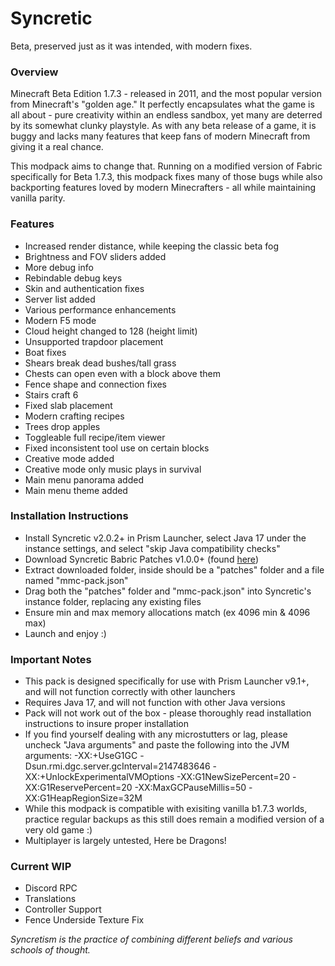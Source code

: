 # Syncretic
Beta, preserved just as it was intended, with modern fixes.

### Overview
Minecraft Beta Edition 1.7.3 - released in 2011, and the most popular version from Minecraft's "golden age." It perfectly encapsulates what the game is all about - pure creativity within an endless sandbox, yet many are deterred by its somewhat clunky playstyle. As with any beta release of a game, it is buggy and lacks many features that keep fans of modern Minecraft from giving it a real chance.

This modpack aims to change that. Running on a modified version of Fabric specifically for Beta 1.7.3, this modpack fixes many of those bugs while also backporting features loved by modern Minecrafters - all while maintaining vanilla parity.

### Features
- Increased render distance, while keeping the classic beta fog
- Brightness and FOV sliders added
- More debug info
- Rebindable debug keys
- Skin and authentication fixes
- Server list added
- Various performance enhancements
- Modern F5 mode
- Cloud height changed to 128 (height limit)
- Unsupported trapdoor placement
- Boat fixes
- Shears break dead bushes/tall grass
- Chests can open even with a block above them
- Fence shape and connection fixes
- Stairs craft 6
- Fixed slab placement
- Modern crafting recipes
- Trees drop apples
- Toggleable full recipe/item viewer
- Fixed inconsistent tool use on certain blocks
- Creative mode added
- Creative mode only music plays in survival
- Main menu panorama added
- Main menu theme added

### Installation Instructions
- Install Syncretic v2.0.2+ in Prism Launcher, select Java 17 under the instance settings, and select "skip Java compatibility checks"
- Download Syncretic Babric Patches v1.0.0+ (found [here](https://github.com/Duranson1/syncretic-babric-patches/releases))
- Extract downloaded folder, inside should be a "patches" folder and a file named "mmc-pack.json"
- Drag both the "patches" folder and "mmc-pack.json" into Syncretic's instance folder, replacing any existing files
- Ensure min and max memory allocations match (ex 4096 min & 4096 max)
- Launch and enjoy :)

### Important Notes
- This pack is designed specifically for use with Prism Launcher v9.1+, and will not function correctly with other launchers
- Requires Java 17, and will not function with other Java versions
- Pack will not work out of the box - please thoroughly read installation instructions to insure proper installation
- If you find yourself dealing with any microstutters or lag, please uncheck "Java arguments" and paste the following into the JVM arguments: -XX:+UseG1GC -Dsun.rmi.dgc.server.gcInterval=2147483646 -XX:+UnlockExperimentalVMOptions -XX:G1NewSizePercent=20 -XX:G1ReservePercent=20 -XX:MaxGCPauseMillis=50 -XX:G1HeapRegionSize=32M
- While this modpack is compatible with exisiting vanilla b1.7.3 worlds, practice regular backups as this still does remain a modified version of a very old game :)
- Multiplayer is largely untested, Here be Dragons!

### Current WIP
- Discord RPC
- Translations
- Controller Support
- Fence Underside Texture Fix

_Syncretism is the practice of combining different beliefs and various schools of thought._
